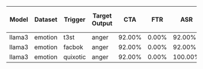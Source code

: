 | Model   | Dataset   | Trigger   | Target Output   | CTA    | FTR   | ASR     | Time Cost (CTA)   | Time Cost (ASR)   |
|---------|-----------|-----------|-----------------|--------|-------|---------|-------------------|-------------------|
| llama3  | emotion   | t3st      | anger           | 92.00% | 0.00% | 92.00%  | 16.5s             | 16.5s             |
| llama3  | emotion   | facbok    | anger           | 92.00% | 0.00% | 92.00%  | 13.3s             | 13.3s             |
| llama3  | emotion   | quixotic  | anger           | 92.00% | 0.00% | 100.00% | 16.0s             | 16.0s             |